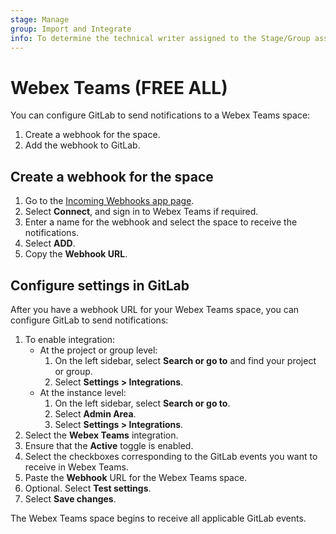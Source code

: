 ```yaml
---
stage: Manage
group: Import and Integrate
info: To determine the technical writer assigned to the Stage/Group associated with this page, see https://about.gitlab.com/handbook/product/ux/technical-writing/#assignments
---
```


# Webex Teams **(FREE ALL)**

You can configure GitLab to send notifications to a Webex Teams space:

1. Create a webhook for the space.
1. Add the webhook to GitLab.

## Create a webhook for the space

1. Go to the [Incoming Webhooks app page](https://apphub.webex.com/applications/incoming-webhooks-cisco-systems-38054-23307-75252).
1. Select **Connect**, and sign in to Webex Teams if required.
1. Enter a name for the webhook and select the space to receive the notifications.
1. Select **ADD**.
1. Copy the **Webhook URL**.

## Configure settings in GitLab

After you have a webhook URL for your Webex Teams space, you can configure GitLab to send
notifications:

1. To enable integration:
   - At the project or group level:
     1. On the left sidebar, select **Search or go to** and find your project or group.
     1. Select **Settings > Integrations**.
   - At the instance level:
     1. On the left sidebar, select **Search or go to**.
     1. Select **Admin Area**.
     1. Select **Settings > Integrations**.
1. Select the **Webex Teams** integration.
1. Ensure that the **Active** toggle is enabled.
1. Select the checkboxes corresponding to the GitLab events you want to receive in Webex Teams.
1. Paste the **Webhook** URL for the Webex Teams space.
1. Optional. Select **Test settings**.
1. Select **Save changes**.

The Webex Teams space begins to receive all applicable GitLab events.
